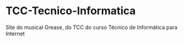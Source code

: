 # TCC-Tecnico-Informatica
Site do musical Grease, do TCC do curso Técnico de Informática para Internet
